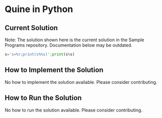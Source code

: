 # Quine in Python

## Current Solution

Note: The solution shown here is the current solution in the Sample Programs repository. Documentation below may be outdated.

```Python
s='s=%r;print(s%%s)';print(s%s)

```

## How to Implement the Solution

No how to implement the solution available. Please consider contributing.

## How to Run the Solution

No how to run the solution available. Please consider contributing.